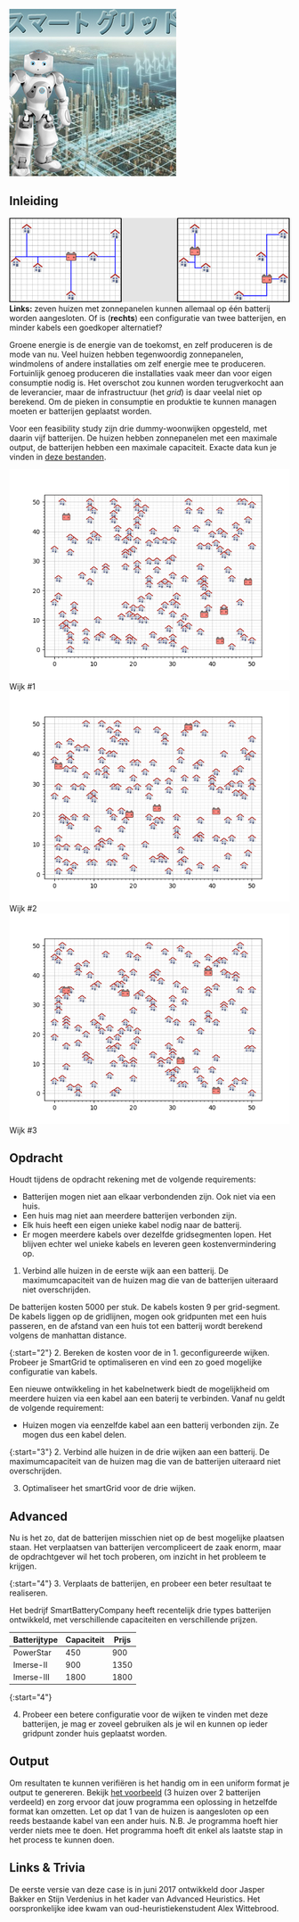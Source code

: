 ![](Smartgrid.jpg)

## Inleiding

![](Twogrids.gif)
**Links:** zeven huizen met zonnepanelen kunnen allemaal op één batterij worden aangesloten. Of is (**rechts**) een configuratie van twee batterijen, en minder kabels een goedkoper alternatief?

Groene energie is de energie van de toekomst, en zelf produceren is de mode van nu. Veel huizen hebben tegenwoordig zonnepanelen, windmolens of andere installaties om zelf energie mee te produceren. Fortuinlijk genoeg produceren die installaties vaak meer dan voor eigen consumptie nodig is. Het overschot zou kunnen worden terugverkocht aan de leverancier, maar de infrastructuur (het *grid*) is daar veelal niet op berekend. Om de pieken in consumptie en produktie te kunnen managen moeten er batterijen geplaatst worden.


Voor een feasibility study zijn drie dummy-woonwijken opgesteld, met daarin vijf batterijen. De huizen hebben zonnepanelen met een maximale output, de batterijen hebben een maximale capaciteit. Exacte data kun je vinden in [deze bestanden](Huizen&Batterijen.zip).

![](Wijk1.png) Wijk #1
![](Wijk2.png) Wijk #2
![](Wijk3.png) Wijk #3

## Opdracht

Houdt tijdens de opdracht rekening met de volgende requirements:

* Batterijen mogen niet aan elkaar verbondenden zijn. Ook niet via een huis.
* Een huis mag niet aan meerdere batterijen verbonden zijn.
* Elk huis heeft een eigen unieke kabel nodig naar de batterij.
* Er mogen meerdere kabels over dezelfde gridsegmenten lopen. Het blijven echter wel unieke kabels en leveren geen kostenvermindering op.

1. Verbind alle huizen in de eerste wijk aan een batterij. De maximumcapaciteit van de huizen mag die van de batterijen uiteraard niet overschrijden.

De batterijen kosten 5000 per stuk. De kabels kosten 9 per grid-segment. De kabels liggen op de gridlijnen, mogen ook gridpunten met een huis passeren, en de afstand van een huis tot een batterij wordt berekend volgens de manhattan distance.

{:start="2"}
2. Bereken de kosten voor de in 1. geconfigureerde wijken. Probeer je SmartGrid te optimaliseren en vind een zo goed mogelijke configuratie van kabels.

Een nieuwe ontwikkeling in het kabelnetwerk biedt de mogelijkheid om meerdere huizen via een kabel aan een baterij te verbinden. Vanaf nu geldt de volgende requirement:

* Huizen mogen via eenzelfde kabel aan een batterij verbonden zijn. Ze mogen dus een kabel delen.

{:start="3"}
2. Verbind alle huizen in de drie wijken aan een batterij. De maximumcapaciteit van de huizen mag die van de batterijen uiteraard niet overschrijden.

3. Optimaliseer het smartGrid voor de drie wijken.

## Advanced  

Nu is het zo, dat de batterijen misschien niet op de best mogelijke plaatsen staan. Het verplaatsen van batterijen vercompliceert de zaak enorm, maar de opdrachtgever wil het toch proberen, om inzicht in het probleem te krijgen.

{:start="4"}
3. Verplaats de batterijen, en probeer een beter resultaat te realiseren.

Het bedrijf SmartBatteryCompany heeft recentelijk drie types batterijen ontwikkeld, met verschillende capaciteiten en verschillende prijzen.

|Batterijtype | Capaciteit | Prijs |
| --- | --- | --- |
| PowerStar | 450 | 900 |
| Imerse-II | 900 | 1350 |
| Imerse-III | 1800 | 1800 |

{:start="4"}

4. Probeer een betere configuratie voor de wijken te vinden met deze batterijen, je mag er zoveel gebruiken als je wil en kunnen op ieder gridpunt zonder huis geplaatst worden.

## Output

Om resultaten te kunnen verifiëren is het handig om in een uniform format je output te genereren.
Bekijk [het voorbeeld](example_output.json) (3 huizen over 2 batterijen verdeeld) en zorg ervoor dat jouw programma een oplossing in hetzelfde format kan omzetten.
Let op dat 1 van de huizen is aangesloten op een reeds bestaande kabel van een ander huis.
N.B. Je programma hoeft hier verder niets mee te doen. Het programma hoeft dit enkel als laatste stap in het process te kunnen doen.


## Links & Trivia

De eerste versie van deze case is in juni 2017 ontwikkeld door Jasper Bakker en Stijn Verdenius in het kader van Advanced Heuristics. Het oorspronkelijke idee kwam van oud-heuristiekenstudent Alex Wittebrood.
